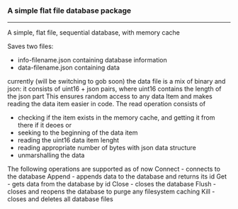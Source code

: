 ### A simple flat file database package ###
-----------


A simple, flat file, sequential database, with memory cache

Saves two files:
  - info-filename.json
    containing database information
  - data-filename.json
    containing data

currently (will be switching to gob soon) the data file is a mix of binary and json:
it consists of uint16 + json pairs, where uint16 contains the length of the json part
This ensures random access to any data Item and makes reading the data item easier in code. 
The read operation consists of
- checking if the item exists in the memory cache, and getting it from there if it deoes
  or
- seeking to the beginning of the data item
- reading the uint16 data item lenght
- reading appropriate number of bytes with json data structure
- unmarshalling the data

The following operations are supported as of now
Connect - connects to the database
Append - appends data to the database and returns its id
Get - gets data from the database by id
Close - closes the database
Flush - closes and reopens the database to purge any filesystem  caching
Kill - closes and deletes all database files

